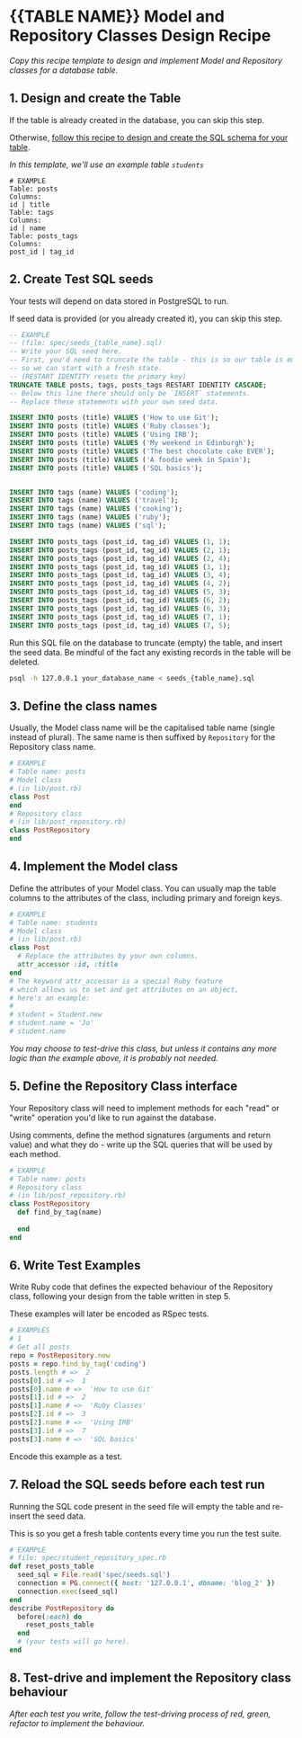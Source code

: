 # {{TABLE NAME}} Model and Repository Classes Design Recipe

_Copy this recipe template to design and implement Model and Repository classes for a database table._

## 1. Design and create the Table

If the table is already created in the database, you can skip this step.

Otherwise, [follow this recipe to design and create the SQL schema for your table](./single_table_design_recipe_template.md).

*In this template, we'll use an example table `students`*

```
# EXAMPLE
Table: posts
Columns:
id | title
Table: tags
Columns:
id | name
Table: posts_tags
Columns:
post_id | tag_id
```

## 2. Create Test SQL seeds

Your tests will depend on data stored in PostgreSQL to run.

If seed data is provided (or you already created it), you can skip this step.

```sql
-- EXAMPLE
-- (file: spec/seeds_{table_name}.sql)
-- Write your SQL seed here. 
-- First, you'd need to truncate the table - this is so our table is emptied between each test run,
-- so we can start with a fresh state.
-- (RESTART IDENTITY resets the primary key)
TRUNCATE TABLE posts, tags, posts_tags RESTART IDENTITY CASCADE; 
-- Below this line there should only be `INSERT` statements.
-- Replace these statements with your own seed data.

INSERT INTO posts (title) VALUES ('How to use Git');
INSERT INTO posts (title) VALUES ('Ruby classes');
INSERT INTO posts (title) VALUES ('Using IRB');
INSERT INTO posts (title) VALUES ('My weekend in Edinburgh');
INSERT INTO posts (title) VALUES ('The best chocolate cake EVER');
INSERT INTO posts (title) VALUES ('A foodie week in Spain');
INSERT INTO posts (title) VALUES ('SQL basics');


INSERT INTO tags (name) VALUES ('coding');
INSERT INTO tags (name) VALUES ('travel');
INSERT INTO tags (name) VALUES ('cooking');
INSERT INTO tags (name) VALUES ('ruby');
INSERT INTO tags (name) VALUES ('sql');

INSERT INTO posts_tags (post_id, tag_id) VALUES (1, 1);
INSERT INTO posts_tags (post_id, tag_id) VALUES (2, 1);
INSERT INTO posts_tags (post_id, tag_id) VALUES (2, 4);
INSERT INTO posts_tags (post_id, tag_id) VALUES (3, 1);
INSERT INTO posts_tags (post_id, tag_id) VALUES (3, 4);
INSERT INTO posts_tags (post_id, tag_id) VALUES (4, 2);
INSERT INTO posts_tags (post_id, tag_id) VALUES (5, 3);
INSERT INTO posts_tags (post_id, tag_id) VALUES (6, 2);
INSERT INTO posts_tags (post_id, tag_id) VALUES (6, 3);
INSERT INTO posts_tags (post_id, tag_id) VALUES (7, 1);
INSERT INTO posts_tags (post_id, tag_id) VALUES (7, 5);

```

Run this SQL file on the database to truncate (empty) the table, and insert the seed data. Be mindful of the fact any existing records in the table will be deleted.

```bash
psql -h 127.0.0.1 your_database_name < seeds_{table_name}.sql
```

## 3. Define the class names

Usually, the Model class name will be the capitalised table name (single instead of plural). The same name is then suffixed by `Repository` for the Repository class name.

```ruby
# EXAMPLE
# Table name: posts
# Model class
# (in lib/post.rb)
class Post
end
# Repository class
# (in lib/post_repository.rb)
class PostRepository
end
```

## 4. Implement the Model class

Define the attributes of your Model class. You can usually map the table columns to the attributes of the class, including primary and foreign keys.

```ruby
# EXAMPLE
# Table name: students
# Model class
# (in lib/post.rb)
class Post
  # Replace the attributes by your own columns.
  attr_accessor :id, :title
end
# The keyword attr_accessor is a special Ruby feature
# which allows us to set and get attributes on an object,
# here's an example:
#
# student = Student.new
# student.name = 'Jo'
# student.name
```

*You may choose to test-drive this class, but unless it contains any more logic than the example above, it is probably not needed.*

## 5. Define the Repository Class interface

Your Repository class will need to implement methods for each "read" or "write" operation you'd like to run against the database.

Using comments, define the method signatures (arguments and return value) and what they do - write up the SQL queries that will be used by each method.

```ruby
# EXAMPLE
# Table name: posts
# Repository class
# (in lib/post_repository.rb)
class PostRepository
  def find_by_tag(name)
  
  end
end
```

## 6. Write Test Examples

Write Ruby code that defines the expected behaviour of the Repository class, following your design from the table written in step 5.

These examples will later be encoded as RSpec tests.

```ruby
# EXAMPLES
# 1
# Get all posts
repo = PostRepository.new
posts = repo.find_by_tag('coding')
posts.length # =>  2
posts[0].id # =>  1
posts[0].name # =>  'How to use Git'
posts[1].id # =>  2
posts[1].name # =>  'Ruby Classes'
posts[2].id # =>  3
posts[2].name # =>  'Using IRB'
posts[3].id # =>  7
posts[3].name # =>  'SQL basics'

```

Encode this example as a test.

## 7. Reload the SQL seeds before each test run

Running the SQL code present in the seed file will empty the table and re-insert the seed data.

This is so you get a fresh table contents every time you run the test suite.

```ruby
# EXAMPLE
# file: spec/student_repository_spec.rb
def reset_posts_table
  seed_sql = File.read('spec/seeds.sql')
  connection = PG.connect({ host: '127.0.0.1', dbname: 'blog_2' })
  connection.exec(seed_sql)
end
describe PostRepository do
  before(:each) do 
    reset_posts_table
  end
  # (your tests will go here).
end
```

## 8. Test-drive and implement the Repository class behaviour

_After each test you write, follow the test-driving process of red, green, refactor to implement the behaviour._